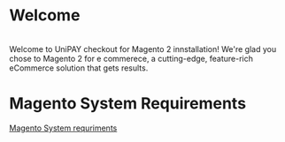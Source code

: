 # Welcome
<br>
Welcome to UniPAY checkout for Magento 2 innstallation! We're glad you chose to Magento 2 for e commerece, a cutting-edge, feature-rich eCommerce solution that gets results.

# Magento System Requirements

[Magento System requriments ](https://devdocs.magento.com/guides/v2.4/install-gde/system-requirements.html)
